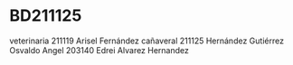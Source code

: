 # BD211125
veterinaria
211119 Arisel Fernández cañaveral 
211125 Hernández Gutiérrez Osvaldo Angel
203140 Edrei Alvarez Hernandez
